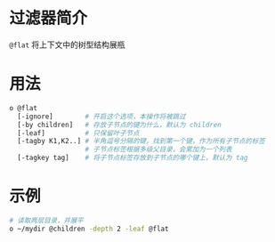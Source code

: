 # 过滤器简介

`@flat` 将上下文中的树型结构展瓶

# 用法

```bash
o @flat
  [-ignore]        # 开启这个选项，本操作将被跳过
  [-by children]   # 存放子节点的键为什么，默认为 children
  [-leaf]          # 只保留叶子节点
  [-tagby K1,K2..] # 半角逗号分隔的键，找到第一个键，作为所有子节点的标签
                   # 子节点标签根据多级父目录，会累加为一个列表
  [-tagkey tag]    # 将子节点标签存放到子节点的哪个键上，默认为 tag
```

# 示例

```bash
# 读取两层目录，并展平
o ~/mydir @children -depth 2 -leaf @flat
```


